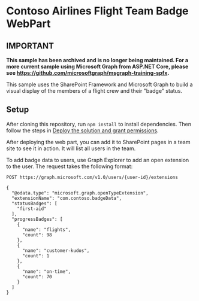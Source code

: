# Contoso Airlines Flight Team Badge WebPart

## IMPORTANT

**This sample has been archived and is no longer being maintained. For a more current sample using Microsoft Graph from ASP.NET Core, please see https://github.com/microsoftgraph/msgraph-training-spfx.**

This sample uses the SharePoint Framework and Microsoft Graph to build a visual display of the members of a flight crew and their "badge" status.

## Setup

After cloning this repository, run `npm install` to install dependencies. Then follow the steps in [Deploy the solution and grant permissions](https://docs.microsoft.com/sharepoint/dev/spfx/use-aad-tutorial#deploy-the-solution-and-grant-permissions).

After deploying the web part, you can add it to SharePoint pages in a team site to see it in action. It will list all users in the team.

To add badge data to users, use Graph Explorer to add an open extension to the user. The request takes the following format:

```http
POST https://graph.microsoft.com/v1.0/users/{user-id}/extensions

{
  "@odata.type": "microsoft.graph.openTypeExtension",
  "extensionName": "com.contoso.badgeData",
  "statusBadges": [
    "first-aid"
  ],
  "progressBadges": [
    {
      "name": "flights",
      "count": 98
    },
    {
      "name": "customer-kudos",
      "count": 1
    },
    {
      "name": "on-time",
      "count": 70
    }
  ]
}
```
